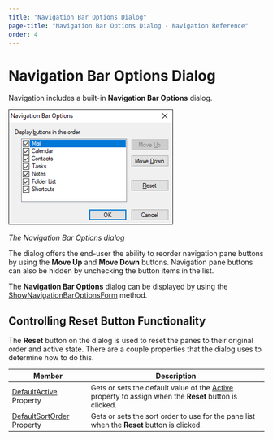 ```yaml
---
title: "Navigation Bar Options Dialog"
page-title: "Navigation Bar Options Dialog - Navigation Reference"
order: 4
---
```

# Navigation Bar Options Dialog

Navigation includes a built-in **Navigation Bar Options** dialog.

![Screenshot](images/navigationbar-options-dialog.png)

*The Navigation Bar Options dialog*

The dialog offers the end-user the ability to reorder navigation pane buttons by using the **Move Up** and **Move Down** buttons.  Navigation pane buttons can also be hidden by unchecking the button items in the list.

The **Navigation Bar Options** dialog can be displayed by using the [ShowNavigationBarOptionsForm](xref:@ActiproUIRoot.Controls.Navigation.NavigationBar.ShowNavigationBarOptionsForm*) method.

## Controlling Reset Button Functionality

The **Reset** button on the dialog is used to reset the panes to their original order and active state.  There are a couple properties that the dialog uses to determine how to do this.

| Member | Description |
|-----|-----|
| [DefaultActive](xref:@ActiproUIRoot.Controls.Navigation.NavigationPane.DefaultActive) Property | Gets or sets the default value of the [Active](xref:@ActiproUIRoot.Controls.Navigation.NavigationPane.Active) property to assign when the **Reset** button is clicked. |
| [DefaultSortOrder](xref:@ActiproUIRoot.Controls.Navigation.NavigationPane.DefaultSortOrder) Property | Gets or sets the sort order to use for the pane list when the **Reset** button is clicked. |

